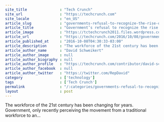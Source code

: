 ```yaml
---
site_title               : "Tech Crunch"
site_url                 : "https://techcrunch.com"
site_locale              : "en_US"
article_slug             : "governments-refusal-to-recognize-the-rise-of-independent-contractors-is-hurting-the-economy"
article_title            : "Government’s refusal to recognize the rise of independent contractors is hurting the economy"
article_image            : "https://tctechcrunch2011.files.wordpress.com/2015/06/uber1099.png?w=764&h=400&crop=1"
article_url              : "https://techcrunch.com/2016/10/08/governments-refusal-to-recognize-the-rise-of-independent-contractors-is-hurting-the-economy/"
article_published_at     : "2016-10-08T04:30:33-03:00"
article_description      : "The workforce of the 21st century has been changing for years.  Government, only recently perceiving the movement from a traditional workforce to an..."
article_author_name      : "David Schweikert"
article_author_image     : null
article_author_biography : null
article_author_profile   : "https://techcrunch.com/contributor/david-schweikert/"
article_author_facebook  : null
article_author_twitter   : "https://twitter.com/RepDavid"
category                 : ['technology']
tags                     : ['Tech Crunch']
permalink                : "/:categories/governments-refusal-to-recognize-the-rise-of-independent-contractors-is-hurting-the-economy/"
layout                   : post
---
```


The workforce of the 21st century has been changing for years.  Government, only recently perceiving the movement from a traditional workforce to an...
